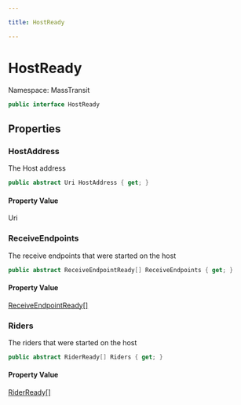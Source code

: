 ```yaml
---

title: HostReady

---
```


# HostReady

Namespace: MassTransit

```csharp
public interface HostReady
```

## Properties

### **HostAddress**

The Host address

```csharp
public abstract Uri HostAddress { get; }
```

#### Property Value

Uri<br/>

### **ReceiveEndpoints**

The receive endpoints that were started on the host

```csharp
public abstract ReceiveEndpointReady[] ReceiveEndpoints { get; }
```

#### Property Value

[ReceiveEndpointReady[]](../masstransit/receiveendpointready)<br/>

### **Riders**

The riders that were started on the host

```csharp
public abstract RiderReady[] Riders { get; }
```

#### Property Value

[RiderReady[]](../masstransit/riderready)<br/>
